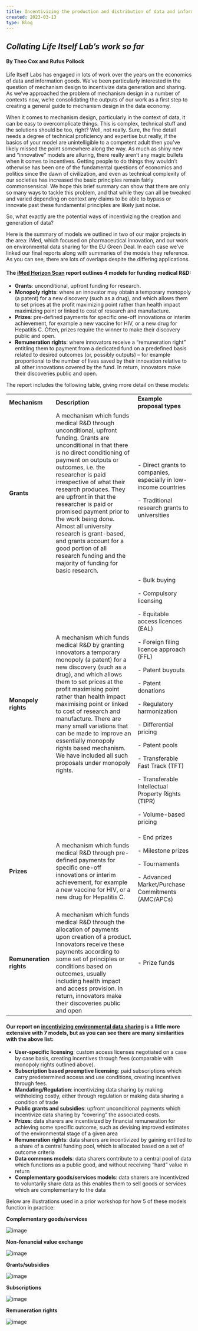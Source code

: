 ```yaml
---
title: Incentivizing the production and distribution of data and information
created: 2023-03-13 
type: Blog
---
```


## _Collating Life Itself Lab’s work so far_
#### By Theo Cox and Rufus Pollock

Life Itself Labs has engaged in lots of work over the years on the economics of data and information goods. We’ve been particularly interested in the question of mechanism design to incentivize data generation and sharing. As we’ve approached the problem of mechanism design in a number of contexts now, we’re consolidating the outputs of our work as a first step to creating a general guide to mechanism design in the data economy.

When it comes to mechanism design, particularly in the context of data, it can be easy to overcomplicate things. This is complex, technical stuff and the solutions should be too, right? Well, not really. Sure, the fine detail needs a degree of technical proficiency and expertise but really, if the basics of your model are unintelligible to a competent adult then you’ve likely missed the point somewhere along the way. As much as shiny new and “innovative” models are alluring, there really aren’t any magic bullets when it comes to incentives. Getting people to do things they wouldn’t otherwise has been one of the fundamental questions of economics and politics since the dawn of civilization, and even as technical complexity of our societies has increased the basic principles remain fairly commonsensical. We hope this brief summary can show that there are only so many ways to tackle this problem, and that while they can all be tweaked and varied depending on context any claims to be able to bypass or innovate past these fundamental principles are likely just noise.

So, what exactly are the potential ways of incentivizing the creation and generation of data?

Here is the summary of models we outlined in two of our major projects in the area: iMed, which focused on pharmaceutical innovation, and our work on environmental data sharing for the EU Green Deal. In each case we’ve linked our final reports along with summaries of the models they reference. As you can see, there are lots of overlaps despite the differing applications.

#### The [iMed Horizon Scan](https://imedproject.org/horizon-scan/) report outlines 4 models for funding medical R&D:

* **Grants**: unconditional, upfront funding for research.
* **Monopoly rights**: where an innovator may obtain a temporary monopoly (a patent) for a new discovery (such as a drug), and which allows them to set prices at the profit maximizing point rather than health impact maximizing point or linked to cost of research and manufacture.
* **Prizes**: pre-defined payments for specific one-off innovations or interim achievement, for example a new vaccine for HIV, or a new drug for Hepatitis C. Often, prizes require the winner to make their discovery public and open.
* **Remuneration rights**: where innovators receive a “remuneration right” entitling them to payment from a dedicated fund on a predefined basis related to desired outcomes (or, possibly outputs) – for example proportional to the number of lives saved by their innovation relative to all other innovations covered by the fund. In return, innovators make their discoveries public and open.

The report includes the following table, giving more detail on these models:

<table>
  <tr>
   <td><strong>Mechanism</strong>
   </td>
   <td><strong>Description</strong>
   </td>
   <td><strong>Example proposal types</strong>
   </td>
  </tr>
  <tr>
   <td><strong>Grants</strong>
   </td>
   <td>A mechanism which funds medical R&D through unconditional, upfront funding. Grants are unconditional in that there is no direct conditioning of payment on outputs or outcomes, i.e. the researcher is paid irrespective of what their research produces. They are upfront in that the researcher is paid or promised payment prior to the work being done. Almost all university research is grant-based, and grants account for a good portion of all research funding and the majority of funding for basic research.
   </td>
   <td>- Direct grants to companies, especially in low-income countries
<p>
- Traditional research grants to universities
   </td>
  </tr>
  <tr>
   <td><strong>Monopoly rights</strong>
   </td>
   <td>A mechanism which funds medical R&D by granting innovators a temporary monopoly (a patent) for a new discovery (such as a drug), and which allows them to set prices at the profit maximising point rather than health impact maximising point or linked to cost of research and manufacture. There are many small variations that can be made to improve an essentially monopoly rights based mechanism. We have included all such proposals under monopoly rights.
   </td>
   <td>- Bulk buying
<p>
- Compulsory licensing
<p>
- Equitable access licences (EAL)
<p>
- Foreign filing licence approach (FFL)
<p>
- Patent buyouts
<p>
- Patent donations
<p>
- Regulatory harmonization
<p>
- Differential pricing
<p>
- Patent pools
<p>
- Transferable Fast Track (TFT)
<p>
- Transferable Intellectual Property Rights (TIPR)
<p>
- Volume-based pricing
   </td>
  </tr>
  <tr>
   <td><strong>Prizes</strong>
   </td>
   <td>A mechanism which funds medical R&D through pre-defined payments for specific one-off innovations or interim achievement, for example a new vaccine for HIV, or a new drug for Hepatitis C.
   </td>
   <td>- End prizes
<p>
- Milestone prizes
<p>
- Tournaments
<p>
- Advanced Market/Purchase Commitments (AMC/APCs)
   </td>
  </tr>
  <tr>
   <td><strong>Remuneration rights</strong>
   </td>
   <td>A mechanism which funds medical R&D through the allocation of payments upon creation of a product. Innovators receive these payments according to some set of principles or conditions based on outcomes, usually including health impact and access provision. In return, innovators make their discoveries public and open
   </td>
   <td>- Prize funds
   </td>
  </tr>
</table>



#### Our report on [incentivizing environmental data sharing](https://labs.lifeitself.org/writing/incentives) is a little more extensive with 7 models, but as you can see there are many similarities with the above list: 


* **User-specific licensing**: custom access licenses negotiated on a case by case basis, creating incentives through fees (comparable with monopoly rights outlined above).
* **Subscription based preemptive licensing**: paid subscriptions which carry predetermined access and use conditions, creating incentives through fees.
* **Mandating/Regulation**: incentivizing data sharing by making withholding costly, either through regulation or making data sharing a condition of trade
* **Public grants and subsidies**: upfront unconditional payments which incentivize data sharing by “covering” the associated costs.
* **Prizes**: data sharers are incentivized by financial remuneration for achieving some specific outcome, such as devising improved estimates of the environmental stage of a given area
* **Remuneration rights**:  data sharers are incentivized by gaining entitled to a share of a central funding pool, which is allocated based on a set of outcome criteria
* **Data commons models**:  data sharers contribute to a central pool of data which functions as a public good, and without receiving “hard” value in return
* **Complementary goods/services models**:  data sharers are incentivized to voluntarily share data as this enables them to sell goods or services which are complementary to the data

Below are illustrations used in a prior workshop for how 5 of these models function in practice: 

**Complementary goods/services**

![image](https://user-images.githubusercontent.com/72795023/224760284-b587528c-384e-4149-9b5e-fb317ddce3f6.png)


**Non-fonancial value exchange**

![image](https://user-images.githubusercontent.com/72795023/224760447-57cd6bcf-26ac-457a-82ab-514fd3202a10.png)


**Grants/subsidies**

![image](https://user-images.githubusercontent.com/72795023/224760602-5fa55992-22f3-40b1-a910-60bdedaa3dad.png)


**Subscriptions**

![image](https://user-images.githubusercontent.com/72795023/224760789-d767e0ec-e648-4e3e-85a6-ccff089d1d28.png)


**Remuneration rights**

![image](https://user-images.githubusercontent.com/72795023/224760845-998861f6-a753-47db-b886-d741ce6b260e.png)
